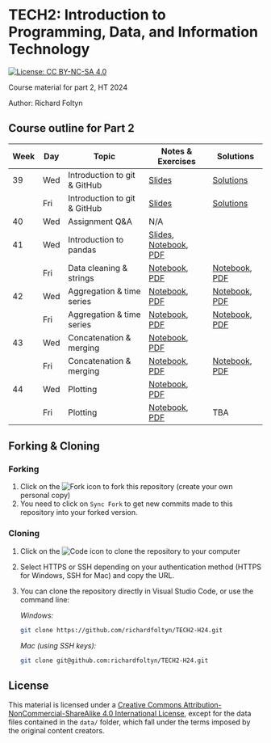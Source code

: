 
# TECH2: Introduction to Programming, Data, and Information Technology

[![License: CC BY-NC-SA 4.0](https://img.shields.io/badge/License-CC%20BY--NC--SA%204.0-lightgrey.svg)](https://creativecommons.org/licenses/by-nc-sa/4.0/)

Course material for part 2, HT 2024

Author: Richard Foltyn


## Course outline for Part 2

| Week | Day | Topic | Notes & Exercises | Solutions |
|------|-----|-------|----------------------|------------------------------------------|
| 39   | Wed | Introduction to git & GitHub | [Slides](lecture1/slides1.pdf) | [Solutions](lecture1/solutions/) |
|      | Fri | Introduction to git & GitHub | [Slides](lecture1/slides1.pdf) | [Solutions](lecture1/solutions/) |
| 40   | Wed | Assignment Q&A               | N/A | |
| 41   | Wed | Introduction to pandas       | [Slides](lecture2/slides2.pdf), [Notebook](lecture2/lecture2.ipynb), [PDF](lecture2/lecture2.pdf) | |
|      | Fri | Data cleaning & strings      | [Notebook](workshop2/workshop2.ipynb), [PDF](workshop2/workshop2.pdf) | [Notebook](workshop2/workshop2-solutions.ipynb), [PDF](workshop2/workshop2-solutions.pdf)
| 42   | Wed | Aggregation & time series    | [Notebook](lecture3/lecture3.ipynb), [PDF](lecture3/lecture3.pdf) | [Notebook](lecture3/lecture3-solutions.ipynb), [PDF](lecture3/lecture3-solutions.pdf) |
|      | Fri | Aggregation & time series    | [Notebook](workshop3/workshop3.ipynb), [PDF](workshop3/workshop3.pdf) | [Notebook](workshop3/workshop3-solutions.ipynb), [PDF](workshop3/workshop3-solutions.pdf) |
| 43   | Wed | Concatenation & merging      | [Notebook](lecture4/lecture4.ipynb), [PDF](lecture4/lecture4.pdf) |  |
|      | Fri | Concatenation & merging      | [Notebook](workshop4/workshop4.ipynb), [PDF](workshop4/workshop4.pdf) | [Notebook](workshop4/workshop4-solutions.ipynb), [PDF](workshop4/workshop4-solutions.pdf) |
| 44   | Wed | Plotting                     | [Notebook](lecture5/lecture5.ipynb), [PDF](lecture5/lecture5.pdf) |  |
|      | Fri | Plotting                     | [Notebook](workshop5/workshop5.ipynb), [PDF](workshop5/workshop5.pdf) | TBA  |

## Forking & Cloning

### Forking

1. Click on the ![Fork](images/fork.png) icon to fork this repository (create your own personal copy)
2. You need to click on `Sync Fork` to get new commits made to this repository into your forked version.

### Cloning

1. Click on the ![Code](images/code.png) icon to clone the repository to your computer
2. Select HTTPS or SSH depending on your authentication method (HTTPS for Windows, SSH for Mac) and copy the URL.
3. You can clone the repository directly in Visual Studio Code, or use the command line:

    _Windows:_
    ```bash
    git clone https://github.com/richardfoltyn/TECH2-H24.git
    ```
    _Mac (using SSH keys):_
    ```bash
    git clone git@github.com:richardfoltyn/TECH2-H24.git
    ```




## License

This material is licensed under a 
[Creative Commons Attribution-NonCommercial-ShareAlike 4.0 International License](http://creativecommons.org/licenses/by-nc-sa/4.0/),
except for the data files contained in the `data/` folder, which
fall under the terms imposed by the original content creators.